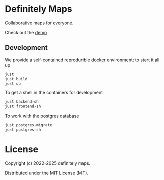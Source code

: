 # Definitely Maps

Collaborative maps for everyone.

Check out the [demo](https://definitelymaps.app)


## Development

We provide a self-contained reproducible docker environment; to start it all up

```bash
just
just build
just up
```

To get a shell in the containers for development

```bash
just backend-sh
just frontend-sh
```

To work with the postgres database

```bash
just postgres-migrate
just postgres-sh
```


# License

Copyright (c) 2022-2025 definitely maps.

Distributed under the MIT License (MIT).
